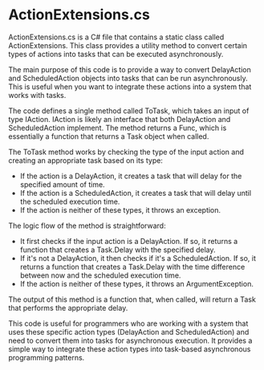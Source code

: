 # ActionExtensions.cs

ActionExtensions.cs is a C# file that contains a static class called ActionExtensions. This class provides a utility method to convert certain types of actions into tasks that can be executed asynchronously.

The main purpose of this code is to provide a way to convert DelayAction and ScheduledAction objects into tasks that can be run asynchronously. This is useful when you want to integrate these actions into a system that works with tasks.

The code defines a single method called ToTask, which takes an input of type IAction. IAction is likely an interface that both DelayAction and ScheduledAction implement. The method returns a Func, which is essentially a function that returns a Task object when called.

The ToTask method works by checking the type of the input action and creating an appropriate task based on its type:

- If the action is a DelayAction, it creates a task that will delay for the specified amount of time.
- If the action is a ScheduledAction, it creates a task that will delay until the scheduled execution time.
- If the action is neither of these types, it throws an exception.

The logic flow of the method is straightforward:

- It first checks if the input action is a DelayAction. If so, it returns a function that creates a Task.Delay with the specified delay.
- If it's not a DelayAction, it then checks if it's a ScheduledAction. If so, it returns a function that creates a Task.Delay with the time difference between now and the scheduled execution time.
- If the action is neither of these types, it throws an ArgumentException.

The output of this method is a function that, when called, will return a Task that performs the appropriate delay.

This code is useful for programmers who are working with a system that uses these specific action types (DelayAction and ScheduledAction) and need to convert them into tasks for asynchronous execution. It provides a simple way to integrate these action types into task-based asynchronous programming patterns.